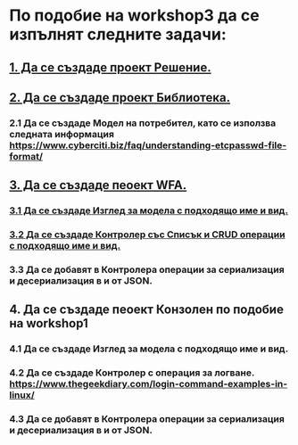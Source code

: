 # По подобие на workshop3 да се изпълнят следните задачи:
## [1. Да се създаде проект Решение.](https://github.com/vakovsky/11/blob/main/mvc/docs/projects.pdf)
## [2. Да се създаде проект Библиотека.](https://github.com/vakovsky/11/blob/main/mvc/docs/projects.pdf)
### 2.1 Да се създаде Модел на потребител, като се използва следната информация https://www.cyberciti.biz/faq/understanding-etcpasswd-file-format/  
## [3. Да се създаде пеоект WFA.](https://github.com/vakovsky/11/blob/main/mvc/docs/projects.pdf)
### [3.1 Да се създаде Изглед за модела с подходящо име и вид.](https://github.com/vakovsky/11/blob/main/mvc/homework/homework3/FormUserView.png)
### [3.2 Да се създаде Контролер със Списък и CRUD операции с подходящо име и вид.](https://github.com/vakovsky/11/blob/main/mvc/homework/homework3/FormUsers.png)
### 3.3 Да се добавят в Контролера операции за сериализация и десериализация в и от JSON.
## 4. Да се създаде пеоект Конзолен по подобие на workshop1
### 4.1 Да се създаде Изглед за модела с подходящо име и вид.
### 4.2 Да се създаде Контролер с операция за логване. https://www.thegeekdiary.com/login-command-examples-in-linux/
### 4.3 Да се добавят в Контролера операции за сериализация и десериализация в и от JSON.
